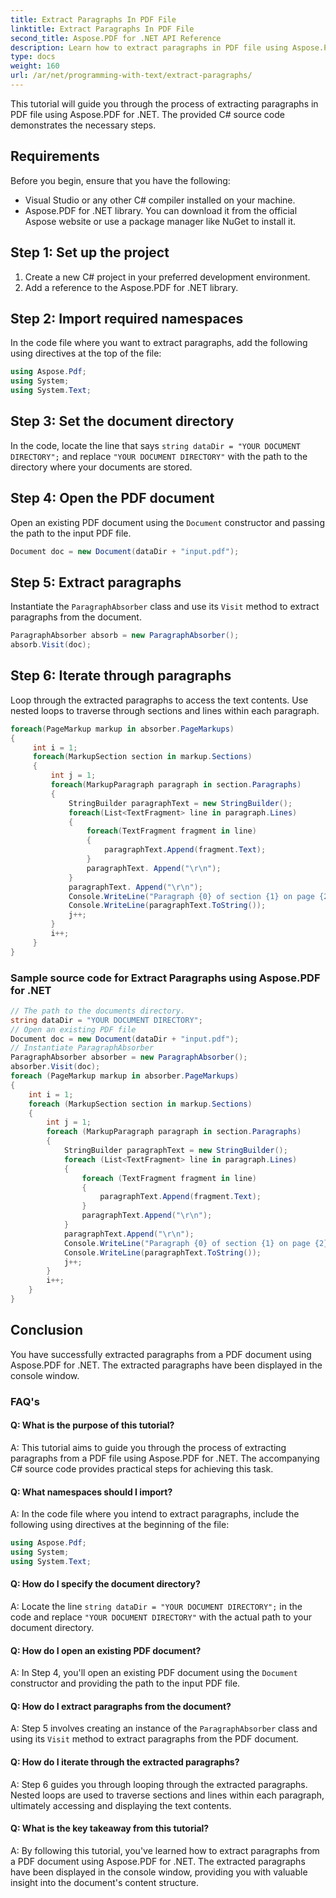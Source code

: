 ```yaml
---
title: Extract Paragraphs In PDF File
linktitle: Extract Paragraphs In PDF File
second_title: Aspose.PDF for .NET API Reference
description: Learn how to extract paragraphs in PDF file using Aspose.PDF for .NET.
type: docs
weight: 160
url: /ar/net/programming-with-text/extract-paragraphs/
---
```

This tutorial will guide you through the process of extracting paragraphs in PDF file using Aspose.PDF for .NET. The provided C# source code demonstrates the necessary steps.

## Requirements
Before you begin, ensure that you have the following:

- Visual Studio or any other C# compiler installed on your machine.
- Aspose.PDF for .NET library. You can download it from the official Aspose website or use a package manager like NuGet to install it.

## Step 1: Set up the project
1. Create a new C# project in your preferred development environment.
2. Add a reference to the Aspose.PDF for .NET library.

## Step 2: Import required namespaces
In the code file where you want to extract paragraphs, add the following using directives at the top of the file:

```csharp
using Aspose.Pdf;
using System;
using System.Text;
```

## Step 3: Set the document directory
In the code, locate the line that says `string dataDir = "YOUR DOCUMENT DIRECTORY";` and replace `"YOUR DOCUMENT DIRECTORY"` with the path to the directory where your documents are stored.

## Step 4: Open the PDF document
Open an existing PDF document using the `Document` constructor and passing the path to the input PDF file.

```csharp
Document doc = new Document(dataDir + "input.pdf");
```

## Step 5: Extract paragraphs
Instantiate the `ParagraphAbsorber` class and use its `Visit` method to extract paragraphs from the document.

```csharp
ParagraphAbsorber absorb = new ParagraphAbsorber();
absorb.Visit(doc);
```

## Step 6: Iterate through paragraphs
Loop through the extracted paragraphs to access the text contents. Use nested loops to traverse through sections and lines within each paragraph.

```csharp
foreach(PageMarkup markup in absorber.PageMarkups)
{
     int i = 1;
     foreach(MarkupSection section in markup.Sections)
     {
         int j = 1;
         foreach(MarkupParagraph paragraph in section.Paragraphs)
         {
             StringBuilder paragraphText = new StringBuilder();
             foreach(List<TextFragment> line in paragraph.Lines)
             {
                 foreach(TextFragment fragment in line)
                 {
                     paragraphText.Append(fragment.Text);
                 }
                 paragraphText. Append("\r\n");
             }
             paragraphText. Append("\r\n");
             Console.WriteLine("Paragraph {0} of section {1} on page {2}:", j, i, markup.Number);
             Console.WriteLine(paragraphText.ToString());
             j++;
         }
         i++;
     }
}
```

### Sample source code for Extract Paragraphs using Aspose.PDF for .NET 
```csharp
// The path to the documents directory.
string dataDir = "YOUR DOCUMENT DIRECTORY";
// Open an existing PDF file
Document doc = new Document(dataDir + "input.pdf");
// Instantiate ParagraphAbsorber
ParagraphAbsorber absorber = new ParagraphAbsorber();
absorber.Visit(doc);
foreach (PageMarkup markup in absorber.PageMarkups)
{
	int i = 1;
	foreach (MarkupSection section in markup.Sections)
	{
		int j = 1;
		foreach (MarkupParagraph paragraph in section.Paragraphs)
		{
			StringBuilder paragraphText = new StringBuilder();
			foreach (List<TextFragment> line in paragraph.Lines)
			{
				foreach (TextFragment fragment in line)
				{
					paragraphText.Append(fragment.Text);
				}
				paragraphText.Append("\r\n");
			}
			paragraphText.Append("\r\n");
			Console.WriteLine("Paragraph {0} of section {1} on page {2}:", j, i, markup.Number);
			Console.WriteLine(paragraphText.ToString());
			j++;
		}
		i++;
	}
}
```

## Conclusion
You have successfully extracted paragraphs from a PDF document using Aspose.PDF for .NET. The extracted paragraphs have been displayed in the console window.

### FAQ's

#### Q: What is the purpose of this tutorial?

A: This tutorial aims to guide you through the process of extracting paragraphs from a PDF file using Aspose.PDF for .NET. The accompanying C# source code provides practical steps for achieving this task.

#### Q: What namespaces should I import?

A: In the code file where you intend to extract paragraphs, include the following using directives at the beginning of the file:

```csharp
using Aspose.Pdf;
using System;
using System.Text;
```

#### Q: How do I specify the document directory?

A: Locate the line `string dataDir = "YOUR DOCUMENT DIRECTORY";` in the code and replace `"YOUR DOCUMENT DIRECTORY"` with the actual path to your document directory.

#### Q: How do I open an existing PDF document?

A: In Step 4, you'll open an existing PDF document using the `Document` constructor and providing the path to the input PDF file.

#### Q: How do I extract paragraphs from the document?

A: Step 5 involves creating an instance of the `ParagraphAbsorber` class and using its `Visit` method to extract paragraphs from the PDF document.

#### Q: How do I iterate through the extracted paragraphs?

A: Step 6 guides you through looping through the extracted paragraphs. Nested loops are used to traverse sections and lines within each paragraph, ultimately accessing and displaying the text contents.

#### Q: What is the key takeaway from this tutorial?

A: By following this tutorial, you've learned how to extract paragraphs from a PDF document using Aspose.PDF for .NET. The extracted paragraphs have been displayed in the console window, providing you with valuable insight into the document's content structure.